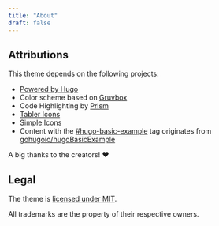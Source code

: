 ```yaml
---
title: "About"
draft: false
---
```


## Attributions

This theme depends on the following projects:

- [Powered by Hugo](https://gohugo.io/)
- Color scheme based on [Gruvbox](https://github.com/morhetz/gruvbox)
- Code Highlighting by [Prism](https://prismjs.com/)
- [Tabler Icons](https://tablericons.com/)
- [Simple Icons](https://simpleicons.org/)
- Content with the [#hugo-basic-example](/tags/hugo-basic-example) tag originates from [gohugoio/hugoBasicExample](https://github.com/gohugoio/hugoBasicExample)

A big thanks to the creators! ❤️

## Legal

The theme is [licensed under MIT](https://github.com/schnerring/hugo-gruvbox/blob/main/LICENSE).

All trademarks are the property of their respective owners.

